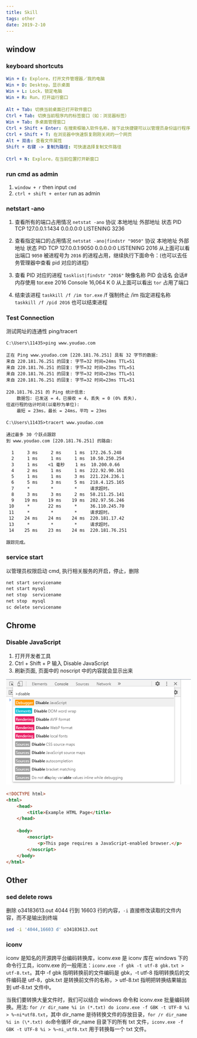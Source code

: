 ```yaml
---
title: Skill
tags: other
date: 2019-2-10
---
```


## window

### keyboard shortcuts

```yaml
Win + E: Explore，打开文件管理器／我的电脑
Win + D: Desktop，显示桌面
Win + L: Lock，锁定电脑
Win + R: Run，打开运行窗口

Alt + Tab: 切换当前桌面已打开软件窗口
Ctrl + Tab: 切换当前程序内的标签窗口（如：浏览器标签）
Win + Tab: 多桌面管理窗口
Ctrl + Shift + Enter: 在搜索框输入软件名称，按下此快捷键可以以管理员身份运行程序
Ctrl + Shift + T: 在浏览器中快速恢复刚刚关闭的一个网页
Alt + 双击: 查看文件属性
Shift + 右键 -> 复制为路径: 可快速选择复制文件路径

Ctrl + N: Explore，在当前位置打开新窗口
```

### run cmd as admin

1. `window + r` then input `cmd`
2. `ctrl + shift + enter` run as admin

### netstart -ano

1. 查看所有的端口占用情况 `netstat -ano`
   协议 本地地址 外部地址 状态 PID
   TCP 127.0.0.1:1434 0.0.0.0:0 LISTENING 3236

2. 查看指定端口的占用情况 `netstat -ano|findstr "9050"`
   协议 本地地址 外部地址 状态 PID
   TCP 127.0.0.1:9050 0.0.0.0:0 LISTENING 2016
   从上面可以看出端口 `9050` 被进程号为 `2016` 的进程占用，继续执行下面命令：(也可以去任务管理器中查看 pid 对应的进程)

3. 查看 PID 对应的进程 `tasklist|findstr "2016"`
   映像名称 PID 会话名 会话# 内存使用
   tor.exe 2016 Console 16,064 K 0
   从上面可以看出 `tor` 占用了端口

4. 结束该进程 `taskkill /f /im tor.exe` /f 强制终止 /im 指定进程名称 `taskkill /f /pid 2016` 也可以结束进程

### Test Connection

测试网址的连通性 ping/tracert

```
C:\Users\11435>ping www.youdao.com

正在 Ping www.youdao.com [220.181.76.251] 具有 32 字节的数据:
来自 220.181.76.251 的回复: 字节=32 时间=24ms TTL=51
来自 220.181.76.251 的回复: 字节=32 时间=23ms TTL=51
来自 220.181.76.251 的回复: 字节=32 时间=23ms TTL=51
来自 220.181.76.251 的回复: 字节=32 时间=23ms TTL=51

220.181.76.251 的 Ping 统计信息:
    数据包: 已发送 = 4，已接收 = 4，丢失 = 0 (0% 丢失)，
往返行程的估计时间(以毫秒为单位):
    最短 = 23ms，最长 = 24ms，平均 = 23ms

C:\Users\11435>tracert www.youdao.com

通过最多 30 个跃点跟踪
到 www.youdao.com [220.181.76.251] 的路由:

  1     3 ms     2 ms     1 ms  172.26.5.248
  2     1 ms     1 ms     1 ms  10.50.250.254
  3     1 ms    <1 毫秒    1 ms  10.200.0.66
  4     2 ms     1 ms     1 ms  222.92.90.161
  5     1 ms     1 ms     3 ms  221.224.236.1
  6     5 ms     3 ms     5 ms  218.4.125.165
  7     *        *        *     请求超时。
  8     3 ms     3 ms     2 ms  58.211.25.141
  9    19 ms    19 ms    19 ms  202.97.56.246
 10     *       22 ms     *     36.110.245.70
 11     *        *        *     请求超时。
 12    24 ms    24 ms    24 ms  220.181.17.42
 13     *        *        *     请求超时。
 14    25 ms    23 ms    24 ms  220.181.76.251

跟踪完成。
```

### service start

以管理员权限启动 cmd, 执行相关服务的开启，停止，删除

```bat
net start servicename
net start mysql
net stop  servicename
net stop  mysql
sc delete servicename
```

## Chrome

### Disable JavaScript

1. 打开开发者工具
2. Ctrl + Shift + P 输入 Disable JavaScript
3. 刷新页面, 页面中的 noscript 中的内容就会显示出来

![chrome_disable_javascript](skill/chrome_disable_javascript.png)

```html
<!DOCTYPE html>
<html>
    <head>
        <title>Example HTML Page</title>
    </head>

    <body>
        <noscript>
            <p>This page requires a JavaScript-enabled browser.</p>
        </noscript>
    </body>
</html>
```

## Other

### sed delete rows

删除 o34183613.out 4044 行到 16603 行的内容，`-i` 直接修改读取的文件内容，而不是输出到终端

```sh
sed -i '4044,16603 d' o34183613.out
```

### iconv

iconv 是知名的开源跨平台编码转换库，iconv.exe 是 iconv 库在 windows 下的命令行工具，iconv.exe 的一般用法：`iconv.exe -f gbk -t utf-8 gbk.txt > utf-8.txt`。其中 -f gbk 指明转换前的文件编码是 gbk，-t utf-8 指明转换后的文件编码是 utf-8，gbk.txt 是转换前文件的名称，> utf-8.txt 指明把转换结果输出到 utf-8.txt 文件中。

当我们要转换大量文件时，我们可以结合 windows 命令和 iconv.exe 批量编码转换。用法: `for /r dir_name %i in (*.txt) do iconv.exe -f GBK -t UTF-8 %i > %~ni*utf8.txt`，其中 dir_name 是待转换文件的存放目录，`for /r dir_name %i in (\*.txt) do`命令循环 dir_name 目录下的所有 txt 文件，`iconv.exe -f GBK -t UTF-8 %i > %~ni_utf8.txt` 用于转换每一个 txt 文件。
